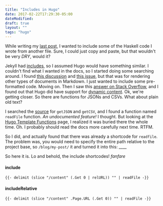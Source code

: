 ```yaml
---
title: "Includes in Hugo"
date: 2017-02-22T17:29:30-05:00
dateModified: 
draft: true
layout: ""
tags: "hugo"
---
```


While writing my [last post](/a-child-who-couldnt-sleep/), I wanted to include some of the Haskell code I wrote from another file.
Sure, I could just copy and paste, but that wouldn't be very *DRY*, would it?

Jekyll had [includes](https://jekyllrb.com/docs/includes/), so I assumed
Hugo would have something similar.
I couldn't find what I wanted in the docs, so
I started doing some searching around.
I found [this discussion](https://discuss.gohugo.io/t/create-an-home-page-whose-content-comes-from-partial-file-stored-in-the-content-folder/433/3)
and [this issue](https://github.com/spf13/hugo/issues/247),
but that was for rendering other types of documents in Markdown.
I just wanted to include some pre-formatted code. Moving on.
Then I saw this [answer on Stack Overflow](http://stackoverflow.com/a/39777029/5191980),
and I found out that Hugo did have support for [dynamic content](https://gohugo.io/extras/dynamiccontent/).
Ok, we're getting closer. So there are functions for JSONs and CSVs. What about plain old text?

I searched the [source](https://github.com/spf13/hugo/blob/master/tpl/tplimpl/template_funcs.go) for `getJSON` and `getCSV`,
and I found a function named `readFile` function.
*An undocumented feature!* I thought.
But looking at the [Hugo Template Functions](https://gohugo.io/templates/functions/#readfile) page,
I realized it was buried there the whole time.
Oh. I probably should read the docs more carefully next time. RTFM.

So I did, and actually found that there was already a shortcode for `readfile`.
The problem was, you would need to specify the entire path relative
to the project base, so `/blog/my-post/`
it and turned it into this: ____

So here it is. Lo and behold, the include shortcodes! *fanfare*

#### include

```
{{- delimit (slice "/content" (.Get 0 | relURL)) "" | readFile -}}
```

#### includeRelative

```
{{- delimit (slice "/content" .Page.URL (.Get 0)) "" | readFile -}}
```
